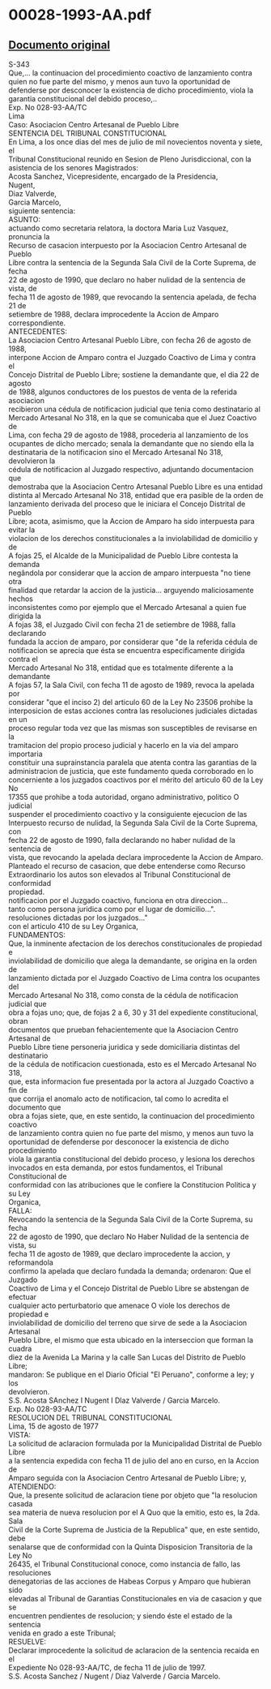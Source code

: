 
00028-1993-AA.pdf
=================
  
[Documento original](https://tc.gob.pe/jurisprudencia/1997/00028-1993-AA.pdf)  
---  
S-343  
Que,... la continuacion del procedimiento coactivo de lanzamiento contra  
quien no fue parte del mismo, y menos aun tuvo la oportunidad de  
defenderse por desconocer la existencia de dicho procedimiento, viola la  
garantia constitucional del debido proceso,..  
Exp. No 028-93-AA/TC  
Lima  
Caso: Asociacion Centro Artesanal de Pueblo Libre  
SENTENCIA DEL TRIBUNAL CONSTITUCIONAL  
En Lima, a los once dias del mes de julio de mil novecientos noventa y siete, el  
Tribunal Constitucional reunido en Sesion de Pleno Jurisdiccional, con la  
asistencia de los senores Magistrados:  
Acosta Sanchez, Vicepresidente, encargado de la Presidencia,  
Nugent,  
Diaz Valverde,  
Garcia Marcelo,  
siguiente sentencia:  
ASUNTO:  
actuando como secretaria relatora, la doctora Maria Luz Vasquez, pronuncia la  
Recurso de casacion interpuesto por la Asociacion Centro Artesanal de Pueblo  
Libre contra la sentencia de la Segunda Sala Civil de la Corte Suprema, de fecha  
22 de agosto de 1990, que declaro no haber nulidad de la sentencia de vista, de  
fecha 11 de agosto de 1989, que revocando la sentencia apelada, de fecha 21 de  
setiembre de 1988, declara improcedente la Accion de Amparo correspondiente.  
ANTECEDENTES:  
La Asociacion Centro Artesanal Pueblo Libre, con fecha 26 de agosto de 1988,  
interpone Accion de Amparo contra el Juzgado Coactivo de Lima y contra el  
Concejo Distrital de Pueblo Libre; sostiene la demandante que, el dia 22 de agosto  
de 1988, algunos conductores de los puestos de venta de la referida asociacion  
recibieron una cédula de notificacion judicial que tenia como destinatario al  
Mercado Artesanal No 318, en la que se comunicaba que el Juez Coactivo de  
Lima, con fecha 29 de agosto de 1988, procederia al lanzamiento de los  
ocupantes de dicho mercado; senala la demandante que no siendo ella la  
destinataria de la notificacion sino el Mercado Artesanal No 318, devolvieron la  
cédula de notificacion al Juzgado respectivo, adjuntando documentacion que  
demostraba que la Asociacion Centro Artesanal Pueblo Libre es una entidad  
distinta al Mercado Artesanal No 318, entidad que era pasible de la orden de  
lanzamiento derivada del proceso que le iniciara el Concejo Distrital de Pueblo  
Libre; acota, asimismo, que la Accion de Amparo ha sido interpuesta para evitar la  
violacion de los derechos constitucionales a la inviolabilidad de domicilio y de  
A fojas 25, el Alcalde de la Municipalidad de Pueblo Libre contesta la demanda  
negândola por considerar que la accion de amparo interpuesta "no tiene otra  
finalidad que retardar la accion de la justicia... arguyendo maliciosamente hechos  
inconsistentes como por ejemplo que el Mercado Artesanal a quien fue dirigida la  
A fojas 38, el Juzgado Civil con fecha 21 de setiembre de 1988, falla declarando  
fundada la accion de amparo, por considerar que "de la referida cédula de  
notificacion se aprecia que ésta se encuentra especificamente dirigida contra el  
Mercado Artesanal No 318, entidad que es totalmente diferente a la demandante  
A fojas 57, la Sala Civil, con fecha 11 de agosto de 1989, revoca la apelada por  
considerar "que el inciso 2) del articulo 60 de la Ley No 23506 prohibe la  
interposicion de estas acciones contra las resoluciones judiciales dictadas en un  
proceso regular toda vez que las mismas son susceptibles de revisarse en la  
tramitacion del propio proceso judicial y hacerlo en la via del amparo importaria  
constituir una suprainstancia paralela que atenta contra las garantias de la  
administracion de justicia, que este fundamento queda corroborado en lo  
concerniente a los juzgados coactivos por el mérito del articulo 60 de la Ley No  
17355 que prohibe a toda autoridad, organo administrativo, politico O judicial  
suspender el procedimiento coactivo y la consiguiente ejecucion de las  
Interpuesto recurso de nulidad, la Segunda Sala Civil de la Corte Suprema, con  
fecha 22 de agosto de 1990, falla declarando no haber nulidad de la sentencia de  
vista, que revocando la apelada declara improcedente la Accion de Amparo.  
Planteado el recurso de casacion, que debe entenderse como Recurso  
Extraordinario los autos son elevados al Tribunal Constitucional de conformidad  
propiedad.  
notificacion por el Juzgado coactivo, funciona en otra direccion...  
tanto como persona juridica como por el lugar de domicilio...".  
resoluciones dictadas por los juzgados..."  
con el articulo 410 de su Ley Organica,  
FUNDAMENTOS:  
Que, la inminente afectacion de los derechos constitucionales de propiedad e  
inviolabilidad de domicilio que alega la demandante, se origina en la orden de  
lanzamiento dictada por el Juzgado Coactivo de Lima contra los ocupantes del  
Mercado Artesanal No 318, como consta de la cédula de notificacion judicial que  
obra a fojas uno; que, de fojas 2 a 6, 30 y 31 del expediente constitucional, obran  
documentos que prueban fehacientemente que la Asociacion Centro Artesanal de  
Pueblo Libre tiene personeria juridica y sede domiciliaria distintas del destinatario  
de la cédula de notificacion cuestionada, esto es el Mercado Artesanal No 318,  
que, esta informacion fue presentada por la actora al Juzgado Coactivo a fin de  
que corrija el anomalo acto de notificacion, tal como lo acredita el documento que  
obra a fojas siete, que, en este sentido, la continuacion del procedimiento coactivo  
de lanzamiento contra quien no fue parte del mismo, y menos aun tuvo la  
oportunidad de defenderse por desconocer la existencia de dicho procedimiento  
viola la garantia constitucional del debido proceso, y lesiona los derechos  
invocados en esta demanda, por estos fundamentos, el Tribunal Constitucional de  
conformidad con las atribuciones que le confiere la Constitucion Politica y su Ley  
Organica,  
FALLA:  
Revocando la sentencia de la Segunda Sala Civil de la Corte Suprema, su fecha  
22 de agosto de 1990, que declaro No Haber Nulidad de la sentencia de vista, su  
fecha 11 de agosto de 1989, que declaro improcedente la accion, y reformandola  
confirmo la apelada que declaro fundada la demanda; ordenaron: Que el Juzgado  
Coactivo de Lima y el Concejo Distrital de Pueblo Libre se abstengan de efectuar  
cualquier acto perturbatorio que amenace O viole los derechos de propiedad e  
inviolabilidad de domicilio del terreno que sirve de sede a la Asociacion Artesanal  
Pueblo Libre, el mismo que esta ubicado en la interseccion que forman la cuadra  
diez de la Avenida La Marina y la calle San Lucas del Distrito de Pueblo Libre;  
mandaron: Se publique en el Diario Oficial "El Peruano", conforme a ley; y los  
devolvieron.  
S.S. Acosta SAnchez I Nugent I Dlaz Valverde / Garcia Marcelo.  
Exp. No 028-93-AA/TC  
RESOLUCION DEL TRIBUNAL CONSTITUCIONAL  
Lima, 15 de agosto de 1977  
VISTA:  
La solicitud de aclaracion formulada por la Municipalidad Distrital de Pueblo Libre  
a la sentencia expedida con fecha 11 de julio del ano en curso, en la Accion de  
Amparo seguida con la Asociacion Centro Artesanal de Pueblo Libre; y,  
ATENDIENDO:  
Que, la presente solicitud de aclaracion tiene por objeto que "la resolucion casada  
sea materia de nueva resolucion por el A Quo que la emitio, esto es, la 2da. Sala  
Civil de la Corte Suprema de Justicia de la Republica" que, en este sentido, debe  
senalarse que de conformidad con la Quinta Disposicion Transitoria de la Ley No  
26435, el Tribunal Constitucional conoce, como instancia de fallo, las resoluciones  
denegatorias de las acciones de Habeas Corpus y Amparo que hubieran sido  
elevadas al Tribunal de Garantias Constitucionales en via de casacion y que se  
encuentren pendientes de resolucion; y siendo éste el estado de la sentencia  
venida en grado a este Tribunal;  
RESUELVE:  
Declarar improcedente la solicitud de aclaracion de la sentencia recaida en el  
Expediente No 028-93-AA/TC, de fecha 11 de julio de 1997.  
S.S. Acosta Sanchez / Nugent / Diaz Valverde / Garcia Marcelo.